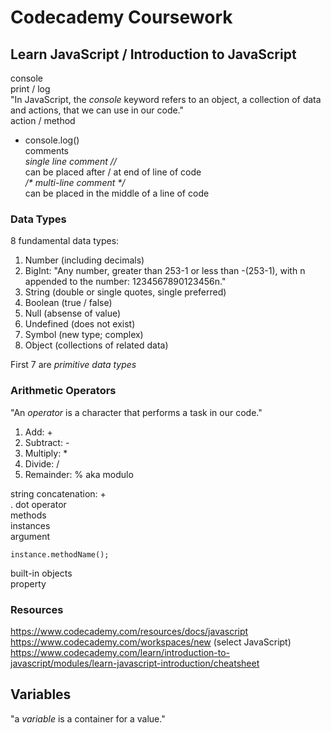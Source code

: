 # Codecademy Coursework

## Learn JavaScript / Introduction to JavaScript
console <br>
print / log <br>
"In JavaScript, the _console_ keyword refers to an object, a collection of data and actions, that we can use in our code." <br>
action / method <br>
- console.log() <br>
comments <br>
_single line comment //_ <br>
can be placed after / at end of line of code <br>
_/* multi-line comment */_ <br>
can be placed in the middle of a line of code <br>

### Data Types
8 fundamental data types: <br>
1. Number (including decimals)
2. BigInt: "Any number, greater than 253-1 or less than -(253-1), with n appended to the number: 1234567890123456n."
3. String (double or single quotes, single preferred)
4. Boolean (true / false)
5. Null (absense of value)
6. Undefined (does not exist)
7. Symbol (new type; complex)
8. Object (collections of related data)

First 7 are _primitive data types_ <br>

### Arithmetic Operators
"An _operator_ is a character that performs a task in our code." <br>
1. Add: +
2. Subtract: -
3. Multiply: *
4. Divide: /
5. Remainder: % aka modulo

string concatenation: + <br>
. dot operator <br>
methods <br>
instances <br>
argument <br>
```
instance.methodName();
```
built-in objects <br>
property <br>

### Resources
https://www.codecademy.com/resources/docs/javascript <br>
https://www.codecademy.com/workspaces/new (select JavaScript) <br>
https://www.codecademy.com/learn/introduction-to-javascript/modules/learn-javascript-introduction/cheatsheet <br>

## Variables <br>
"a _variable_ is a container for a value." <br>